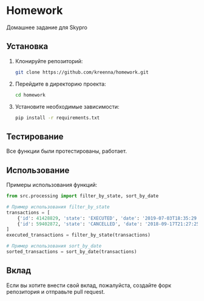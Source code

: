 # Homework

Домашнее задание для Skypro

## Установка

1. Клонируйте репозиторий:
   ```bash
   git clone https://github.com/kreenna/homework.git
   ```
2. Перейдите в директорию проекта:
   ```bash
   cd homework
   ```
3. Установите необходимые зависимости:
   ```bash
   pip install -r requirements.txt
   ```
   
## Тестирование

Все функции были протестированы, работает.

## Использование

Примеры использования функций:

```python
from src.processing import filter_by_state, sort_by_date

# Пример использования filter_by_state
transactions = [
    {'id': 41428829, 'state': 'EXECUTED', 'date': '2019-07-03T18:35:29.512364'},
    {'id': 59402872, 'state': 'CANCELLED', 'date': '2018-09-17T21:27:25.241241'}
]
executed_transactions = filter_by_state(transactions)

# Пример использования sort_by_date
sorted_transactions = sort_by_date(transactions)
```

## Вклад

Если вы хотите внести свой вклад, пожалуйста, создайте форк репозитория и отправьте pull request.
